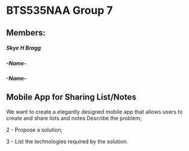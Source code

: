 # BTS535NAA Group 7
## Members:
##### Skye H Bragg
##### -Name-
##### -Name-

## Mobile App for Sharing List/Notes

We want to create a elegantly designed mobile app that allows users to create and share lists and notes
 Describe the problem;

2 - Propose a solution;

3 - List the technologies required by the solution.